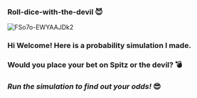### Roll-dice-with-the-devil :smiling_imp:
![FSo7o-EWYAAJDk2](https://user-images.githubusercontent.com/58610875/192362213-88ed1899-03ad-41c9-9175-96ebc37e95c7.jpg)

### Hi Welcome! Here is a probability simulation I made. 

### Would you place your bet on **Spitz** or **the devil**? :bomb: 
### *Run the simulation to find out your odds!* :sunglasses:
